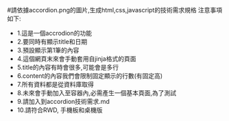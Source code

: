 #請依據accordion.png的圖片,生成html,css,javascript的技術需求規格 注意事項如下:

- 1.這是一個accrodion的功能
- 2.要同時有顯示title和日期
- 3.預設顯示第1筆的內容
- 4.這個網頁末來會手動套用自jinja格式的頁面
- 5.title的內容有時會很多,可能會是多行
- 6.content的內容我們會限制固定顯示的行數(有固定高)
- 7.所有資料都是從資料庫取得
- 8.未來會手動加入至容器內,必需產生一個基本頁面,為了測試
- 9.請加入到accordion技術需求.md
- 10.請符合RWD, 手機板和桌機版